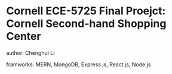 # Cornell ECE-5725 Final Proejct: Cornell Second-hand Shopping Center

author: Chenghui Li

framworks: MERN,  MongoDB, Express.js, React.js, Node.js
